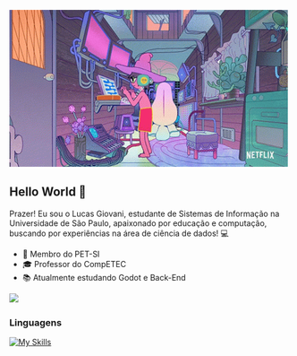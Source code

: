 ![midnight-gospel-gif](https://github.com/Giovanilucass/Giovanilucass/blob/main/duncan-coding.gif?raw=true)
## Hello World 👋
Prazer! Eu sou o Lucas Giovani, estudante de Sistemas de Informação na Universidade de São Paulo, apaixonado por educação e computação, buscando por experiências na área de ciência de dados! 💻
- 🦉 Membro do PET-SI
- 🎓 Professor do CompETEC
- 📚 Atualmente estudando Godot e Back-End

<div style="display: flex; align-items: center; gap: 15px;">
  <a href="https://www.linkedin.com/in/lucas-giovani/" target="_blank">
    <img src="https://custom-icon-badges.demolab.com/badge/-LinkedIn-0a66c2?style=for-the-badge&logoColor=white&logo=llinkedinwhite"  
    />
  </a>
</div>

### Linguagens
[![My Skills](https://skillicons.dev/icons?i=c,java,html,css,js,git&theme=dark&perline=15)](https://skillicons.dev)

